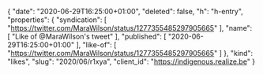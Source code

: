 {
  "date": "2020-06-29T16:25:00+01:00",
  "deleted": false,
  "h": "h-entry",
  "properties": {
    "syndication": [
      "https://twitter.com/MaraWilson/status/1277355485297905665"
    ],
    "name": [
      "Like of @MaraWilson's tweet"
    ],
    "published": [
      "2020-06-29T16:25:00+01:00"
    ],
    "like-of": [
      "https://twitter.com/MaraWilson/status/1277355485297905665"
    ]
  },
  "kind": "likes",
  "slug": "2020/06/r1xya",
  "client_id": "https://indigenous.realize.be"
}

